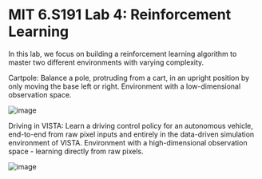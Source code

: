 # MIT 6.S191 Lab 4: Reinforcement Learning

In this lab, we focus on building a reinforcement learning algorithm to master two different environments with varying complexity.

Cartpole: Balance a pole, protruding from a cart, in an upright position by only moving the base left or right. Environment with a low-dimensional observation space.

![image](https://github.com/Jupiterian/mit_introtodeeplearning/assets/19928756/1d538f05-058d-40f4-b817-05feb9992ca6)

Driving in VISTA: Learn a driving control policy for an autonomous vehicle, end-to-end from raw pixel inputs and entirely in the data-driven simulation environment of VISTA. Environment with a high-dimensional observation space - learning directly from raw pixels.

![image](https://github.com/Jupiterian/mit_introtodeeplearning/assets/19928756/753a5208-3c6e-416d-ac10-83ed6430bd6b)
